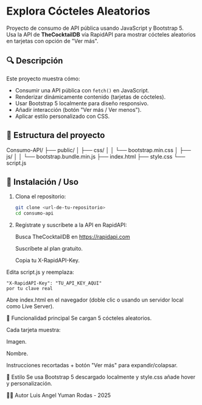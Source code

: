 # Explora Cócteles Aleatorios

Proyecto de consumo de API pública usando JavaScript y Bootstrap 5.  
Usa la API de **TheCocktailDB** vía RapidAPI para mostrar cócteles aleatorios en tarjetas con opción de "Ver más".

## 🔍 Descripción

Este proyecto muestra cómo:
- Consumir una API pública con `fetch()` en JavaScript.
- Renderizar dinámicamente contenido (tarjetas de cócteles).
- Usar Bootstrap 5 localmente para diseño responsivo.
- Añadir interacción (botón "Ver más / Ver menos").
- Aplicar estilo personalizado con CSS.

## 📁 Estructura del proyecto
Consumo-API/
├── public/
│   ├── css/
│   │   └── bootstrap.min.css
│   ├── js/
│   │   └── bootstrap.bundle.min.js
├── index.html
├── style.css
└── script.js


## 🚀 Instalación / Uso

1. Clona el repositorio:
   ```bash
   git clone <url-de-tu-repositorio>
   cd consumo-api
2. Regístrate y suscríbete a la API en RapidAPI:

    Busca TheCocktailDB en https://rapidapi.com

    Suscríbete al plan gratuito.

    Copia tu X-RapidAPI-Key.

Edita script.js y reemplaza:

    "X-RapidAPI-Key": "TU_API_KEY_AQUI"
    por tu clave real

Abre index.html en el navegador (doble clic o usando un servidor local como Live Server).

🧠 Funcionalidad principal
Se cargan 5 cócteles aleatorios.

Cada tarjeta muestra:

Imagen.

Nombre.

Instrucciones recortadas + botón "Ver más" para expandir/colapsar.

🎨 Estilo
Se usa Bootstrap 5 descargado localmente y style.css añade hover y personalización.

👨‍💻 Autor
Luis Angel Yuman Rodas - 2025





